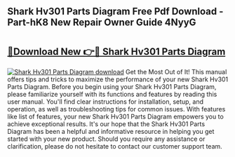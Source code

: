 ## Shark Hv301 Parts Diagram Free Pdf Download - Part-hK8 New Repair Owner Guide 4NyyG

# <h2><a href="http://dfrv6j.blite.top/?on=Shark+Hv301+Parts+Diagram">🔗Download New 👉🔴 Shark Hv301 Parts Diagram</a></h2>

[![Shark Hv301 Parts Diagram download](https://i.imgur.com/lujVjoI.png)](http://dfrv6j.blite.top/?on=Shark+Hv301+Parts+Diagram)
Get the Most Out of It! This manual offers tips and tricks to maximize the performance of your new Shark Hv301 Parts Diagram. Before you begin using your Shark Hv301 Parts Diagram, please familiarize yourself with its functions and features by reading this user manual. You'll find clear instructions for installation, setup, and operation, as well as troubleshooting tips for common issues. With features like list of features, your new Shark Hv301 Parts Diagram empowers you to achieve exceptional results. It's our hope that the Shark Hv301 Parts Diagram has been a helpful and informative resource in helping you get started with your new product. Should you require any assistance or clarification, please do not hesitate to contact our customer support team.
